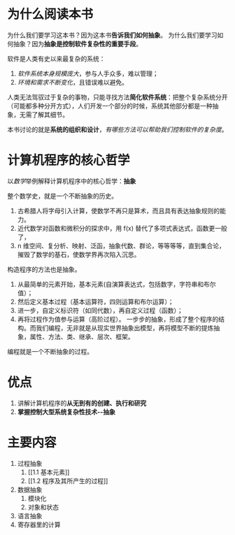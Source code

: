 # 为什么阅读本书
为什么我们要学习这本书？因为这本书**告诉我们如何抽象**。
为什么我们要学习如何抽象？因为**抽象是控制软件复杂性的重要手段**。

软件是人类有史以来最复杂的系统：
1. *软件系统本身规模庞大*，参与人手众多，难以管理；
2. *环境和需求不断变化*，且错误难以避免。

人类无法驾驭过于复杂的事物，只能寻找方法**简化软件系统**：把整个复杂系统分开（可能都多种分开方式），人们开发一个部分的时候，系统其他部分都是一种抽象，无需了解其细节。

本书讨论的就是**系统的组织和设计**，*有哪些方法可以帮助我们控制软件的复杂度*。

# 计算机程序的核心哲学
以*数学*举例解释计算机程序中的核心哲学：**抽象**

整个数学史，就是一个不断抽象的历史。
1. 古希腊人将字母引入计算，使数学不再只是算术，而且具有表达抽象规则的能力。
2. 近代数学对函数和微积分的探求中，用 f(x) 替代了多项式表达式，函数更一般了，
3.  n 维空间、复分析、映射、泛函，抽象代数、群论，等等等等，直到集合论，摧毁了数学的基石，使数学界再次陷入沉思。

构造程序的方法也是抽象。
1. 从最简单的元素开始，基本元素(自演算表达式，包括数字，字符串和布尔值）；
2. 然后定义基本过程（基本运算符，四则运算和布尔运算）；
3. 进一步，自定义标识符（如同代数），再自定义过程（函数）；
4. 再将过程作为值参与运算（高阶过程）。
一步步的抽象，形成了整个程序的结构。而我们编程，无非就是从现实世界抽象出模型，再将模型不断的提炼抽象，属性、方法、类、继承、层次、框架。

编程就是一个不断抽象的过程。

# 优点
1. 讲解计算机程序的**从无到有的创建、执行和研究**
2. **掌握控制大型系统复杂性技术--抽象**


# 主要内容
1. 过程抽象
	1. [[1.1 基本元素]]
	2. [[1.2 程序及其所产生的过程]]
2. 数据抽象
	1. 模块化
	2. 对象和状态
3. 语言抽象
4. 寄存器里的计算




